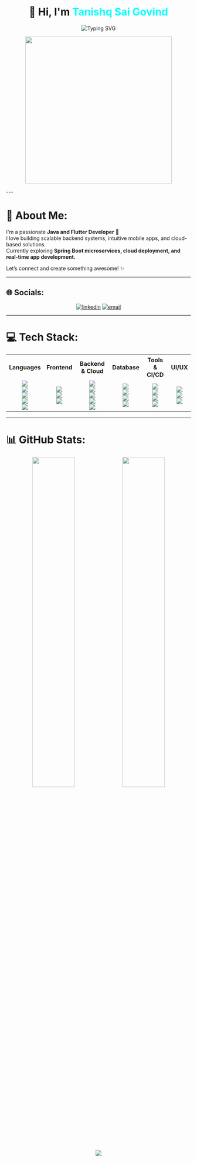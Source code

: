 <h1 align="center">
  👋 Hi, I'm <span style="color:#00FFFF;">Tanishq Sai Govind</span>
</h1>

<p align="center">
  <img src="https://readme-typing-svg.herokuapp.com?font=Fira+Code&size=30&duration=2000&pause=1000&color=00FFFF&center=true&vCenter=true&width=700&lines=Java+%7C+Flutter+Developer;Backend+%7C+Cloud+%7C+Mobile+Enthusiast;Let's+Build+Something+Awesome!" alt="Typing SVG" />
</p>

<p align="center">
  <img src="https://media.giphy.com/media/zOvBKUUEERdNm/giphy.gif" width="400" />
</p>
---

# 💫 About Me:
I'm a passionate **Java and Flutter Developer** 🚀  
I love building scalable backend systems, intuitive mobile apps, and cloud-based solutions.  
Currently exploring **Spring Boot microservices, cloud deployment, and real-time app development.**

Let’s connect and create something awesome! ✨

---

## 🌐 Socials:
<p align="center">
  <a href="https://linkedin.com/in/tanishq-sai-govind-7a7399259" target="blank"><img src="https://img.shields.io/badge/LinkedIn-%230077B5.svg?style=for-the-badge&logo=linkedin&logoColor=white" alt="linkedin" /></a>
  <a href="mailto:tanishqsaigovind@gmail.com" target="blank"><img src="https://img.shields.io/badge/Email-D14836?style=for-the-badge&logo=gmail&logoColor=white" alt="email" /></a>
</p>

---

# 💻 Tech Stack:

<table align="center">
  <tr>
    <th>Languages</th>
    <th>Frontend</th>
    <th>Backend & Cloud</th>
    <th>Database</th>
    <th>Tools & CI/CD</th>
    <th>UI/UX</th>
  </tr>
  <tr>
    <td align="center">
      <img src="https://img.shields.io/badge/Java-%23ED8B00.svg?style=for-the-badge&logo=openjdk&logoColor=white" /><br>
      <img src="https://img.shields.io/badge/Dart-%230175C2.svg?style=for-the-badge&logo=dart&logoColor=white" /><br>
      <img src="https://img.shields.io/badge/JavaScript-%23323330.svg?style=for-the-badge&logo=javascript&logoColor=%23F7DF1E" /><br>
      <img src="https://img.shields.io/badge/C-%2300599C.svg?style=for-the-badge&logo=c&logoColor=white" /><br>
      <img src="https://img.shields.io/badge/C++-%2300599C.svg?style=for-the-badge&logo=c%2B%2B&logoColor=white" />
    </td>
    <td align="center">
      <img src="https://img.shields.io/badge/HTML5-%23E34F26.svg?style=for-the-badge&logo=html5&logoColor=white" /><br>
      <img src="https://img.shields.io/badge/CSS3-%231572B6.svg?style=for-the-badge&logo=css3&logoColor=white" /><br>
      <img src="https://img.shields.io/badge/Flutter-%2302569B.svg?style=for-the-badge&logo=Flutter&logoColor=white" />
    </td>
    <td align="center">
      <img src="https://img.shields.io/badge/Spring-%236DB33F.svg?style=for-the-badge&logo=spring&logoColor=white" /><br>
      <img src="https://img.shields.io/badge/Node.js-6DA55F.svg?style=for-the-badge&logo=node.js&logoColor=white" /><br>
      <img src="https://img.shields.io/badge/Express.js-%23404d59.svg?style=for-the-badge&logo=express&logoColor=%2361DAFB" /><br>
      <img src="https://img.shields.io/badge/AWS-%23FF9900.svg?style=for-the-badge&logo=amazon-aws&logoColor=white" /><br>
      <img src="https://img.shields.io/badge/Firebase-%23039BE5.svg?style=for-the-badge&logo=firebase" />
    </td>
    <td align="center">
      <img src="https://img.shields.io/badge/MySQL-4479A1.svg?style=for-the-badge&logo=mysql&logoColor=white" /><br>
      <img src="https://img.shields.io/badge/Postgres-%23316192.svg?style=for-the-badge&logo=postgresql&logoColor=white" /><br>
      <img src="https://img.shields.io/badge/MongoDB-%234ea94b.svg?style=for-the-badge&logo=mongodb&logoColor=white" /><br>
      <img src="https://img.shields.io/badge/Redis-%23DD0031.svg?style=for-the-badge&logo=redis&logoColor=white" />
    </td>
    <td align="center">
      <img src="https://img.shields.io/badge/GitHub%20Actions-%232671E5.svg?style=for-the-badge&logo=githubactions&logoColor=white" /><br>
      <img src="https://img.shields.io/badge/Docker-%230db7ed.svg?style=for-the-badge&logo=docker&logoColor=white" /><br>
      <img src="https://img.shields.io/badge/Gradle-02303A.svg?style=for-the-badge&logo=Gradle&logoColor=white" /><br>
      <img src="https://img.shields.io/badge/Apache%20Maven-C71A36.svg?style=for-the-badge&logo=Apache%20Maven&logoColor=white" />
    </td>
    <td align="center">
      <img src="https://img.shields.io/badge/Figma-%23F24E1E.svg?style=for-the-badge&logo=figma&logoColor=white" /><br>
      <img src="https://img.shields.io/badge/Canva-%2300C4CC.svg?style=for-the-badge&logo=Canva&logoColor=white" /><br>
      <img src="https://img.shields.io/badge/Dribbble-EA4C89.svg?style=for-the-badge&logo=dribbble&logoColor=white" />
    </td>
  </tr>
</table>


---

# 📊 GitHub Stats:
<p align="center">
  <img src="https://github-readme-stats.vercel.app/api?username=tanishq-2208&theme=radical&hide_border=false&include_all_commits=true&count_private=true" width="48%" />
  <img src="https://github-readme-streak-stats.herokuapp.com/?user=tanishq-2208&theme=radical&hide_border=false" width="48%" />
</p>

<p align="center">
  <img src="https://github-readme-stats.vercel.app/api/top-langs/?username=tanishq-2208&theme=radical&hide_border=false&include_all_commits=true&count_private=true&layout=compact" />
</p>

<!-- Proudly created with GPRM ( https://gprm.itsvg.in ) -->
